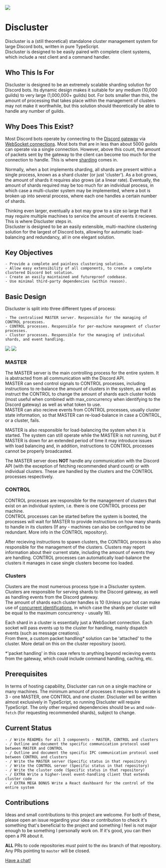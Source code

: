 ![](https://i.jacher.io/discluster.png)

# Discluster

Discluster is a (still theoretical) standalone cluster management system for large Discord bots, written in pure TypeScript.<br>
Discluster is designed to be easily paired with complete client systems, which include a rest client and a command handler.<br>

## Who This Is For

Discluster is designed to be an extremely scalable sharding solution for Discord bots. Its dynamic design makes it suitable for any medium (10,000 guilds) to very large (1,000,000+ guilds) bot. For bots smaller than this, the amount of processing that takes place within the management of clusters may not make it worthwhile, but this solution should theoretically be able to handle any number of guilds.

## Why Does This Exist?

Most Discord bots operate by connecting to the [Discord gateway](https://discord.com/developers/docs/topics/gateway) via [WebSocket connections](https://en.wikipedia.org/wiki/WebSocket). Most bots that are in less than about 5000 guilds can operate via a single connection. However, above this count, the amount of packets sent by the gateway to the client can become too much for the connection to handle. This is where [sharding](https://discord.com/developers/docs/topics/gateway#sharding) comes in.

Normally, when a bot implements sharding, all shards are present within a single process, known as a shard cluster (or just 'cluster'). As a bot grows, the amount of shards it requires also grows (at a linear rate). Eventually, the amount of shards required may be too much for an individual process, in which case a multi-cluster system may be implemented, where a bot is broken up into several process, where each one handles a certain number of shards.

Thinking even larger, eventually a bot may grow to a size so large that it may require multiple machines to service the amount of events it recieves. This is where Discluster steps in.<br>
Discluster is designed to be an easily extensible, multi-machine clustering solution for the largest of Discord bots, allowing for automatic load-balancing and redundancy, all in one elegant solution.

## Key Objectives

    - Provide a complete and painless clustering solution.
    - Allow easy extensibility of all components, to create a complete clustered Discord bot solution.
    - Create an easily maintained and futureproof codebase.
    - Use minimal third-party dependencies (within reason).

## Basic Design

Discluster is split into three different types of process:

    - The centralised MASTER server. Responsible for the managing of CONTROL processes.
    - CONTROL processes. Responsible for per-machine management of cluster processes.
    - Cluster processes. Responsible for the managing of individual shards, and event handling.

![](https://i.jacher.io/server_layout.png)
![](https://i.jacher.io/machine_layout.png)

### MASTER

The MASTER server is the main controlling process for the entire system. It is abstracted from all communication with the Discord API. <br>
MASTER can send control signals to CONTROL processes, including instructions to re-balance the amount of clusters in the system, as well as instruct the CONTROL to change the amount of shards each cluster holds (most useful when combined with max_concurrency when identifying to the Discord gateway) as well as what token to use.<br>
MASTER can also recieve events from CONTROL processes, usually cluster state information, so that MASTER can re-load-balance in case a CONTROL, or a cluster, fails.<br>

MASTER is also responsible for load-balancing the system when it is started. The system can still operate while the MASTER is not running, but if MASTER is down for an extended period of time it may introduce issues with load balancing and, in addition, instructions to CONTROL processes cannot be properly broadcasted.

The MASTER server does **NOT** handle any communication with the Discord API (with the exception of fetching recommended shard count) or with individual clusters. These are handled by the clusters and the CONTROL processes respectively.

### CONTROL

CONTROL processes are responsible for the management of clusters that exist on an individual system, i.e. there is one CONTROL process per machine.<br>
CONTROL processes can be started before the system is booted, the processes will wait for MASTER to provide instructions on how many shards to handle in its clusters (If any - machines can also be configured to be redundant. More info in the CONTROL repository).

After recieving instructions to spawn clusters, the CONTROL process is also responsible for the management of the clusters. Clusters may report information about their current state, including the amount of events they are handling. CONTROL processes can automatically load-balance the clusters it manages in case single clusters become too loaded.

### Clusters

Clusters are the most numerous process type in a Discluster system. Clusters are responsible for serving shards to the Discord gateway, as well as handling events from the Discord gateway.<br>
The amount of shards each cluster handles is 10 (Unless your bot can make use of [concurrent identifications](https://discord.com/developers/docs/topics/gateway#sharding-for-very-large-bots), in which case the shards per cluster will be equal to the maximum concurrency - usually 16).

Each shard in a cluster is essentially just a WebSocket connection. Each socket will pass events up to the cluster for handling, mainly dispatch events (such as message creations).<br>
From there, a custom packet handling* solution can be 'attached' to the cluster. More detail on this on the cluster repository (soon).

*'packet handling' in this case refers to anything beyond recieving events from the gateway, which could include command handling, caching, etc.

## Prerequisites

In terms of hosting capability, Discluster can run on a single machine or many machines. The minimum amount of processes it requires to operate is 3 - one MASTER, one CONTROL and one cluster.
Discluster will be written almost exclusively in TypeScript, so running Discluster will require TypeScript. The only other required dependencies should be `ws` and `node-fetch` (for requesting recommended shards), subject to change.

## Current Status

    - / Write READMEs for all 3 components - MASTER, CONTROL and clusters
    - / Outline and document the specific communication protocol used between MASTER and CONTROL
    - / Outline and document the specific IPC communication protocol used between CONTROL and clusters
    - / Write the MASTER server (Specific status in that repository)
    - / Write the CONTROL server (Specific status in that repository)
    - / Write the cluster code (Specific status in that repository)
    - / EXTRA Write a higher-level event-handling client that extends cluster code
    - / EXTRA MEGA BONUS Write a React dashboard for the control of the entire system

## Contributions

Ideas and small contributions to this project are welcome. For both of these, please open an issue regarding your idea or contribution to check it's something that's beneficial to the project and something I feel is not major enough to be something I personally work on. If it's good, you can then open a PR about it.

**ALL** PRs to code repositories *must* point to the `dev` branch of that repository. Any PRs pointing to `master` will be closed.

[Have a chat!](https://discord.gg/uwRrTfJ)